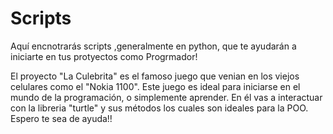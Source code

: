# Scripts
Aquí encnotrarás scripts ,generalmente en python, que te ayudarán a iniciarte en tus protyectos como Progrmador!

El proyecto "La Culebrita" es el famoso juego que venian en los viejos celulares como el "Nokia 1100".
Este juego es ideal para iniciarse en el mundo de la programación, o simplemente aprender. En él vas a interactuar con la libreria "turtle" y sus métodos
los cuales son ideales para la POO. 
Espero te sea de ayuda!!
